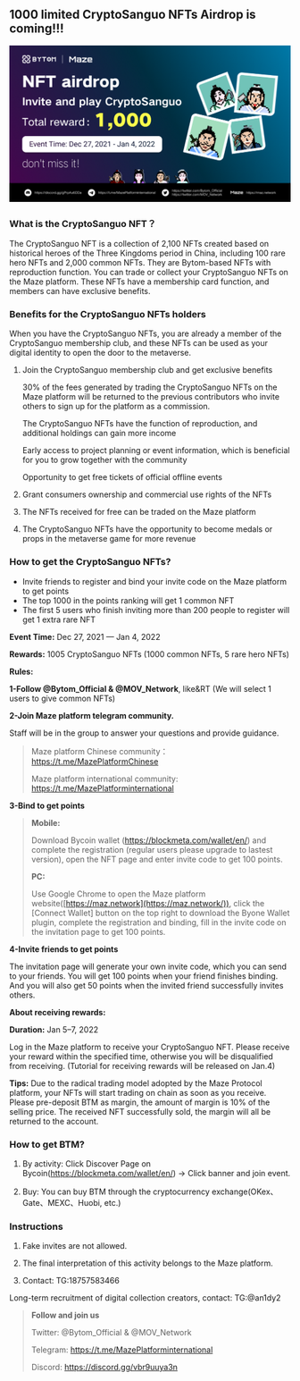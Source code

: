 ## 1000 limited CryptoSanguo NFTs Airdrop is coming!!!

![](../images/nftrule/nftrule1.png)

### What is the CryptoSanguo NFT？

The CryptoSanguo NFT is a collection of 2,100 NFTs created based on historical heroes of the Three Kingdoms period in China, including 100 rare hero NFTs and 2,000 common NFTs. They are Bytom-based NFTs with reproduction function. You can trade or collect your CryptoSanguo NFTs on the Maze platform. These NFTs have a membership card function, and members can have exclusive benefits.

### Benefits for the CryptoSanguo NFTs holders

When you have the CryptoSanguo NFTs, you are already a member of the CryptoSanguo membership club, and these NFTs can be used as your digital identity to open the door to the metaverse.

1. Join the CryptoSanguo membership club and get exclusive benefits

   30% of the fees generated by trading the CryptoSanguo NFTs on the Maze platform will be returned to the previous contributors who invite others to sign up for the platform as a commission.

   The CryptoSanguo NFTs have the function of reproduction, and additional holdings can gain more income

   Early access to project planning or event information, which is beneficial for you to grow together with the community

   Opportunity to get free tickets of official offline events

2. Grant consumers ownership and commercial use rights of the NFTs

3. The NFTs received for free can be traded on the Maze platform

4. The CryptoSanguo NFTs have the opportunity to become medals or props in the metaverse game for more revenue

### How to get the CryptoSanguo NFTs?

- Invite friends to register and bind your invite code on the Maze platform to get points
- The top 1000 in the points ranking will get 1 common NFT
- The first 5 users who finish inviting more than 200 people to register will get 1 extra rare NFT

**Event Time:** Dec 27, 2021 — Jan 4, 2022

**Rewards:** 1005 CryptoSanguo NFTs (1000 common NFTs, 5 rare hero NFTs)

**Rules:**

**1-Follow @Bytom_Official & @MOV_Network**, like&RT (We will select 1 users to give common NFTs)

**2-Join Maze platform telegram community.**

Staff will be in the group to answer your questions and provide guidance.

> Maze platform Chinese community：<https://t.me/MazePlatformChinese>
>
> Maze platform international community: <https://t.me/MazePlatforminternational>

**3-Bind to get points**

> **Mobile:**
>
> Download Bycoin wallet (<https://blockmeta.com/wallet/en/>) and complete the registration (regular users please upgrade to lastest version), open the NFT page and enter invite code to get 100 points.
>
> **PC:**
>
> Use Google Chrome to open the Maze platform website([https://maz.network](https://maz.network/)), click the [Connect Wallet] button on the top right to download the Byone Wallet plugin, complete the registration and binding, fill in the invite code on the invitation page to get 100 points.

**4-Invite friends to get points**

The invitation page will generate your own invite code, which you can send to your friends. You will get 100 points when your friend finishes binding. And you will also get 50 points when the invited friend successfully invites others.

**About receiving rewards:**

**Duration:** Jan 5–7, 2022

Log in the Maze platform to receive your CryptoSanguo NFT. Please receive your reward within the specified time, otherwise you will be disqualified from receiving. (Tutorial for receiving rewards will be released on Jan.4)

**Tips:** Due to the radical trading model adopted by the Maze Protocol platform, your NFTs will start trading on chain as soon as you receive. Please pre-deposit BTM as margin, the amount of margin is 10% of the selling price. The received NFT successfully sold, the margin will all be returned to the account.

### How to get BTM?

1. By activity: Click Discover Page on Bycoin(<https://blockmeta.com/wallet/en/>) -> Click banner and join event.

2. Buy: You can buy BTM through the cryptocurrency exchange(OKex、Gate、MEXC、Huobi, etc.)

### Instructions

1. Fake invites are not allowed.

2. The final interpretation of this activity belongs to the Maze platform.

3. Contact: TG:18757583466

Long-term recruitment of digital collection creators, contact: TG:@an1dy2

> **Follow and join us**
>
> Twitter: @Bytom_Official & @MOV_Network
>
> Telegram: <https://t.me/MazePlatforminternational>
>
> Discord: <https://discord.gg/vbr9uuya3n>